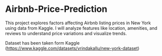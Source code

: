 # Airbnb-Price-Prediction
This project explores factors affecting Airbnb listing prices in New York using data from Kaggle. I will analyze features like location, amenities, and reviews to understand price variations and visualize trends.


Dataset has been taken form Kaggle (https://www.kaggle.com/datasets/vrindakallu/new-york-dataset)
